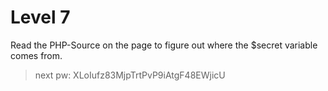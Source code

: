# Level 7

Read the PHP-Source on the page to figure out where the $secret variable comes from.

> next pw: XLoIufz83MjpTrtPvP9iAtgF48EWjicU
